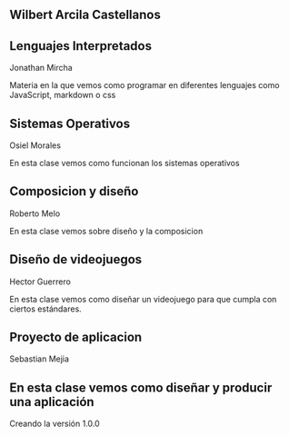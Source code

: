 Wilbert Arcila Castellanos 
---
## Lenguajes Interpretados
Jonathan Mircha 

Materia en la que vemos como programar en diferentes lenguajes como JavaScript, markdown o css

## Sistemas Operativos 
Osiel Morales

En esta clase vemos como funcionan los sistemas operativos

## Composicion y diseño

Roberto Melo

En esta clase vemos sobre diseño y la composicion

## Diseño de videojuegos 
Hector Guerrero

En esta clase vemos como diseñar un videojuego para que cumpla con ciertos estándares.

## Proyecto de aplicacion
Sebastian Mejia 

En esta clase vemos como diseñar y producir una aplicación
---
Creando la versión 1.0.0
